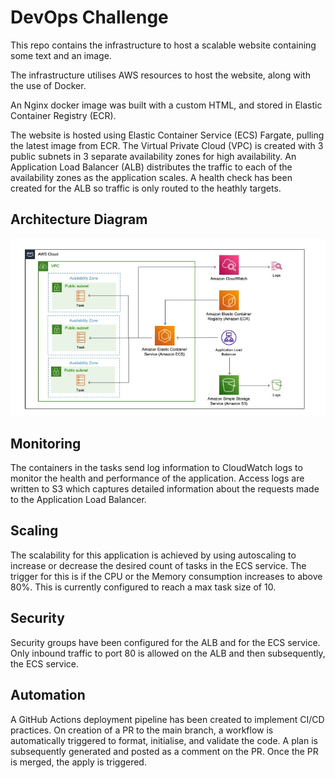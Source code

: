 # DevOps Challenge

This repo contains the infrastructure to host a scalable website containing some text and an image.

The infrastructure utilises AWS resources to host the website, along with the use of Docker.

An Nginx docker image was built with a custom HTML, and stored in Elastic Container Registry (ECR).

The website is hosted using Elastic Container Service (ECS) Fargate, pulling the latest image from ECR. The Virtual Private Cloud (VPC) is created with 3 public subnets in 3 separate availability zones for high availability. An Application Load Balancer (ALB) distributes the traffic to each of the availability zones as the application scales. A health check has been created for the ALB so traffic is only routed to the heathly targets.

## Architecture Diagram
![](diagram.jpg)

## Monitoring
The containers in the tasks send log information to CloudWatch logs to monitor the health and performance of the application.
Access logs are written to S3 which captures detailed information about the requests made to the Application Load Balancer.

## Scaling
The scalability for this application is achieved by using autoscaling to increase or decrease the desired count of tasks in the ECS service. The trigger for this is if the CPU or the Memory consumption increases to above 80%. This is currently configured to reach a max task size of 10.

## Security
Security groups have been configured for the ALB and for the ECS service. Only inbound traffic to port 80 is allowed on the ALB and then subsequently, the ECS service.

## Automation
A GitHub Actions deployment pipeline has been created to implement CI/CD practices. On creation of a PR to the main branch, a workflow is automatically triggered to format, initialise, and validate the code. A plan is subsequently generated and posted as a comment on the PR.
Once the PR is merged, the apply is triggered.
